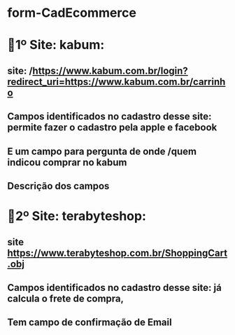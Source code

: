 # form-CadEcommerce


# 🔴1º Site: kabum: 

## site: /https://www.kabum.com.br/login?redirect_uri=https://www.kabum.com.br/carrinho

## Campos identificados no cadastro desse site:    permite fazer   o cadastro pela  apple e facebook  
## E um campo para pergunta de onde /quem indicou comprar no kabum  
## Descrição dos campos  



#  🔴2º Site: terabyteshop: 

## site https://www.terabyteshop.com.br/ShoppingCart.obj   
## Campos identificados no cadastro desse site:  já calcula o frete de compra, 
## Tem campo de confirmação de Email   